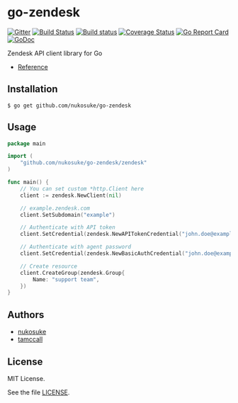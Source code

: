 # go-zendesk
[![Gitter](https://badges.gitter.im/terraform-provider-zendesk/Lobby.svg)](https://gitter.im/terraform-provider-zendesk/Lobby?utm_source=badge&utm_medium=badge&utm_campaign=pr-badge)
[![Build Status](https://travis-ci.org/nukosuke/go-zendesk.svg?branch=master)](https://travis-ci.org/nukosuke/go-zendesk)
[![Build status](https://ci.appveyor.com/api/projects/status/ce4p1mswjkdftv6o/branch/master?svg=true)](https://ci.appveyor.com/project/nukosuke/go-zendesk/branch/master)
[![Coverage Status](https://coveralls.io/repos/github/nukosuke/go-zendesk/badge.svg?branch=master)](https://coveralls.io/github/nukosuke/go-zendesk?branch=master)
[![Go Report Card](https://goreportcard.com/badge/github.com/nukosuke/go-zendesk)](https://goreportcard.com/report/github.com/nukosuke/go-zendesk)
[![GoDoc](https://godoc.org/github.com/zenform/go-zendesk?status.svg)](https://godoc.org/github.com/zenform/go-zendesk)

Zendesk API client library for Go

- [Reference](https://godoc.org/github.com/nukosuke/go-zendesk)

## Installation

``` shell
$ go get github.com/nukosuke/go-zendesk
```

## Usage

```go
package main

import (
    "github.com/nukosuke/go-zendesk/zendesk"
)

func main() {
    // You can set custom *http.Client here
    client := zendesk.NewClient(nil)

    // example.zendesk.com
    client.SetSubdomain("example")

    // Authenticate with API token
    client.SetCredential(zendesk.NewAPITokenCredential("john.doe@example.com", "apitoken"))

    // Authenticate with agent password
    client.SetCredential(zendesk.NewBasicAuthCredential("john.doe@example.com", "password"))

    // Create resource
    client.CreateGroup(zendesk.Group{
        Name: "support team",
    })
}
```

## Authors
- [nukosuke](https://github.com/nukosuke)
- [tamccall](https://github.com/tamccall)

## License

MIT License.

See the file [LICENSE](./LICENSE).
